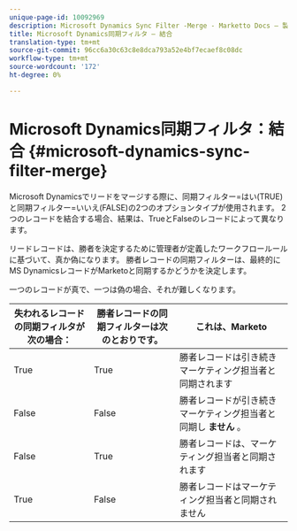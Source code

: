 ```yaml
---
unique-page-id: 10092969
description: Microsoft Dynamics Sync Filter -Merge - Marketto Docs — 製品ドキュメント
title: Microsoft Dynamics同期フィルタ — 結合
translation-type: tm+mt
source-git-commit: 96cc6a30c63c8e8dca793a52e4bf7ecaef8c08dc
workflow-type: tm+mt
source-wordcount: '172'
ht-degree: 0%

---
```



# Microsoft Dynamics同期フィルタ：結合 {#microsoft-dynamics-sync-filter-merge}

Microsoft Dynamicsでリードをマージする際に、同期フィルター=はい(TRUE)と同期フィルター=いいえ(FALSE)の2つのオプションタイプが使用されます。 2つのレコードを結合する場合、結果は、TrueとFalseのレコードによって異なります。

リードレコードは、勝者を決定するために管理者が定義したワークフロールールに基づいて、真か偽になります。 勝者レコードの同期フィルターは、最終的にMS DynamicsレコードがMarketoと同期するかどうかを決定します。

一つのレコードが真で、一つは偽の場合、それが難しくなります。

| 失われるレコードの同期フィルタが次の場合： | 勝者レコードの同期フィルターは次のとおりです。 | これは、Marketo |
|---|---|---|
| True | True | 勝者レコードは引き続きマーケティング担当者と同期されます |
| False | False | 勝者レコードが引き続きマーケティング担当者と同期し **ません** 。 |
| False | True | 勝者レコードは、マーケティング担当者と同期されます |
| True | False | 勝者レコードはマーケティング担当者と同期されません |

